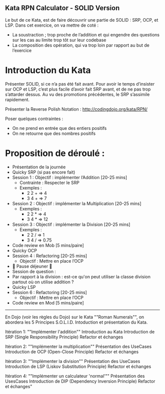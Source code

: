 Kata RPN Calculator - SOLID Version
---
Le but de ce Kata, est de faire découvrir une partie de SOLID : SRP, OCP, et LSP.
Dans cet exercice, on va mettre de coté :
- La soustraction ; trop proche de l’addition et qui engendre des questions sur les cas au limite trop tôt sur leur codebase
- La composition des opération, qui va trop loin par rapport au but de l’exercice

# Introduction du Kata

Présenter SOLID, si ce n’a pas été fait avant. 
Pour avoir le temps d’insister sur OCP et LSP, c’est plus facile d’avoir fait SRP avant, et de ne pas trop s’attarder dessus. 
Au vu des promotions précédentes, le SRP s’assimile rapidement.

Présenter la Reverse Polish Notation :
http://codingdojo.org/kata/RPN/

Poser quelques contraintes :
- On ne prend en entrée que des entiers positifs
- On ne retourne que des nombres positifs

# Proposition de déroulé :
- Présentation de la journée
- Quicky SRP (si pas encore fait)
- Session 1 : Objectif : implémenter l’Addition                     [20-25 mins]
    - Contrainte : Respecter le SRP
    - Exemples : 
        - 2 2 + => 4
        - 3 4 + => 7
- Session 2 : Objectif : implémenter la Multiplication                 [20-25 mins]
    - Exemples :
        - 2 2 * => 4
        - 3 4 * => 12
- Session 3 : Objectif : implémenter la Division                     [20-25 mins]
    - Exemples :
        - 2 2 / => 1
        - 3 4 / => 0.75
- Code review en Mob                                 [5 mins/paire]
- Quicky OCP
- Session 4 : Refactoring                            [20-25 mins]
    - Objectif : Mettre en place l’OCP
- 🎉 Pause déjeuner 🎉
- Session de question : 
- Par rapport à la division : est-ce qu'on peut utiliser la classe division partout où on utilise addition ?
- Quicky LSP
- Session 6 : Refactoring                            [20-25 mins]
    - Objectif : Mettre en place l’OCP
- Code review en Mod                                 [5 mins/paire]

---
En Dojo (voir les règles du Dojo) sur le Kata ""Roman Numerals"", on abordera les 5 Principes S.O.L.I.D.
Intoduction et présentation du Kata.

Itération 1: ""Implémenter l'addition""
Introduction au Kata
Introduction de SRP (Single Responsibility Principle)
Refactor et échanges

Itération 2: ""Implémenter la multiplication""
Présentation des UseCases
Introduction de OCP (Open-Close Principle)
Refactor et échanges

Itération 3: ""Implémenter la division""
Présentation des UseCases
Introduction de LSP (Liskov Substitution Principle)
Refactor et échanges

Itération 4: ""Implémenter un calculateur 'normal'""
Présentation des UsesCases
Introduction de DIP (Dependency Inversion Principle)
Refactor et échanges"